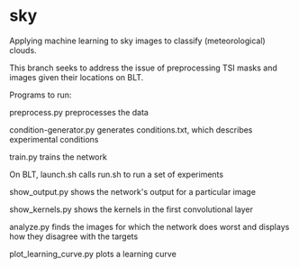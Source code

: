 # sky
Applying machine learning to sky images to classify (meteorological) clouds.

This branch seeks to address the issue of preprocessing TSI masks and images given their locations on BLT. 

Programs to run:

preprocess.py preprocesses the data

condition-generator.py generates conditions.txt, which describes experimental
    conditions

train.py trains the network

On BLT, launch.sh calls run.sh to run a set of experiments

show_output.py shows the network's output for a particular image

show_kernels.py shows the kernels in the first convolutional layer

analyze.py finds the images for which the network does worst and displays
    how they disagree with the targets

plot_learning_curve.py plots a learning curve
